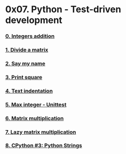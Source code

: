 # 0x07. Python - Test-driven development

### [0. Integers addition](./0-add_integer.py)

### [1. Divide a matrix](./2-matrix_divided.py)

### [2. Say my name](./3-say_my_name.py)


### [3. Print square](./4-print_square.py)


### [4. Text indentation](./5-text_indentation.py)


### [5. Max integer - Unittest](./tests/6-max_integer_test.py)


### [6. Matrix multiplication](./100-matrix_mul.py)

### [7. Lazy matrix multiplication](./101-lazy_matrix_mul.py)

### [8. CPython #3: Python Strings](./102-python.c)
